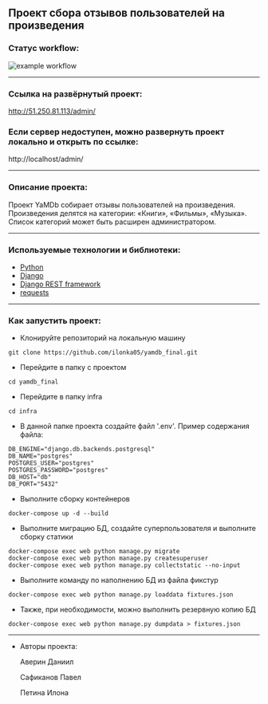 ## Проект сбора отзывов пользователей на произведения


### Статус workflow:
![example workflow](https://github.com/ilonka05/yamdb_final/actions/workflows/yamdb_workflow.yml/badge.svg)

---

### Ссылка на развёрнутый проект:

http://51.250.81.113/admin/

### Если сервер недоступен, можно развернуть проект локально и открыть по ссылке:

http://localhost/admin/

---

### Описание проекта:

Проект YaMDb собирает отзывы пользователей на произведения.
Произведения делятся на категории: «Книги», «Фильмы», «Музыка».
Список категорий может быть расширен администратором.

---

### Используемые технологии и библиотеки:
* [Python](https://www.python.org/)
* [Django](https://pypi.org/project/Django/)
* [Django REST framework](https://pypi.org/project/djangorestframework/)
* [requests](https://pypi.org/project/requests/)

---

### Как запустить проект:

- Клонируйте репозиторий на локальную машину

```
git clone https://github.com/ilonka05/yamdb_final.git
```

- Перейдите в папку с проектом

```
cd yamdb_final
```

- Перейдите в папку infra

```
cd infra
```

- В данной папке проекта создайте файл '.env'. Пример содержания файла:

```
DB_ENGINE="django.db.backends.postgresql"
DB_NAME="postgres"
POSTGRES_USER="postgres"
POSTGRES_PASSWORD="postgres"
DB_HOST="db"
DB_PORT="5432"
```

- Выполните сборку контейнеров

```
docker-compose up -d --build
```

- Выполните миграцию БД, создайте суперпользователя и выполните сборку статики

```
docker-compose exec web python manage.py migrate
docker-compose exec web python manage.py createsuperuser
docker-compose exec web python manage.py collectstatic --no-input
```

- Выполните команду по наполнению БД из файла фикстур

```
docker-compose exec web python manage.py loaddata fixtures.json
```

- Также, при необходимости, можно выполнить резервную копию БД

```
docker-compose exec web python manage.py dumpdata > fixtures.json 
```

---

- Авторы проекта:

    Аверин Даниил

    Сафиканов Павел

    Петина Илона
